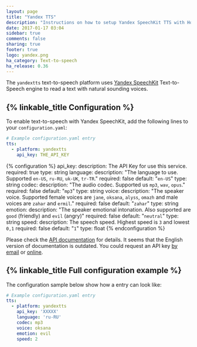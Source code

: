 ```yaml
---
layout: page
title: "Yandex TTS"
description: "Instructions on how to setup Yandex SpeechKit TTS with Home Assistant."
date: 2017-01-17 03:04
sidebar: true
comments: false
sharing: true
footer: true
logo: yandex.png
ha_category: Text-to-speech
ha_release: 0.36
---
```


The `yandextts` text-to-speech platform uses [Yandex SpeechKit](https://tech.yandex.com/speechkit/) Text-to-Speech engine to read a text with natural sounding voices.

## {% linkable_title Configuration %}

To enable text-to-speech with Yandex SpeechKit, add the following lines to your `configuration.yaml`:

```yaml
# Example configuration.yaml entry
tts:
  - platform: yandextts
    api_key: THE_API_KEY
```

{% configuration %}
api_key:
  description: The API Key for use this service.
  required: true
  type: string
language:
  description: "The language to use. Supported `en-US`, `ru-RU`, `uk-UK`, `tr-TR`."
  required: false
  default: "`en-US`"
  type: string
codec:
  description: "The audio codec. Supported us `mp3`, `wav`, `opus`."
  required: false
  default: "`mp3`"
  type: string
voice:
  description: "The speaker voice. Supported female voices are `jane`, `oksana`, `alyss`, `omazh` and male voices are `zahar` and `ermil`."
  required: false
  default: "`zahar`"
  type: string
emotion:
  description: "The speaker emotional intonation. Also supported are `good` (friendly) and `evil` (angry)"
  required: false
  default: "`neutral`"
  type: string
speed:
  description: The speech speed. Highest speed is `3` and lowest `0,1`
  required: false
  default: "`1`"
  type: float
{% endconfiguration %}

Please check the [API documentation](https://tech.yandex.com/speechkit/cloud/doc/guide/concepts/tts-http-request-docpage/) for details. It seems that the English version of documentation is outdated. You could request an API key [by email](https://tech.yandex.com/speechkit/cloud/) or [online](https://developer.tech.yandex.ru/).

## {% linkable_title Full configuration example %}

The configuration sample below show how a entry can look like:

```yaml
# Example configuration.yaml entry
tts:
  - platform: yandextts
    api_key: 'XXXXX'
    language: 'ru-RU'
    codec: mp3
    voice: oksana
    emotion: evil
    speed: 2
```
